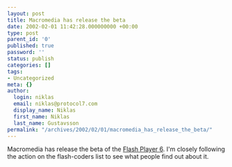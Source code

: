 ```yaml
---
layout: post
title: Macromedia has release the beta
date: 2002-02-01 11:42:28.000000000 +00:00
type: post
parent_id: '0'
published: true
password: ''
status: publish
categories: []
tags:
- Uncategorized
meta: {}
author:
  login: niklas
  email: niklas@protocol7.com
  display_name: Niklas
  first_name: Niklas
  last_name: Gustavsson
permalink: "/archives/2002/02/01/macromedia_has_release_the_beta/"
---
```

Macromedia has release the beta of the [Flash Player 6](http://www.macromedia.com/shockwave/download/beta/flashplayer6/). I'm closely following the action on the flash-coders list to see what people find out about it.

